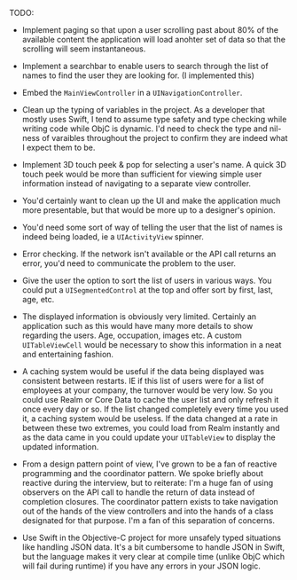 TODO:

* Implement paging so that upon a user scrolling past about 80% of the available content the application will load anohter set of data so that the scrolling will seem instantaneous.

* Implement a searchbar to enable users to search through the list of names to find the user they are looking for.
(I implemented this)

* Embed the `MainViewController` in a `UINavigationController`.

* Clean up the typing of variables in the project. As a developer that mostly uses Swift, I tend to assume type safety and type checking while writing code while ObjC is dynamic. I'd need to check the type and nil-ness of varaibles throughout the project to confirm they are indeed what I expect them to be. 

* Implement 3D touch peek & pop for selecting a user's name. A quick 3D touch peek would be more than sufficient for viewing simple user information instead of navigating to a separate view controller.

* You'd certainly want to clean up the UI and make the application much more presentable, but that would be more up to a designer's opinion.

* You'd need some sort of way of telling the user that the list of names is indeed being loaded, ie a `UIActivityView` spinner. 

* Error checking. If the network isn't available or the API call returns an error, you'd need to communicate the problem to the user.

* Give the user the option to sort the list of users in various ways. You could put a `UISegmentedControl` at the top and offer sort by first, last, age, etc.

* The displayed information is obviously very limited. Certainly an application such as this would have many more details to show regarding the users. Age, occupation, images etc. A custom `UITableViewCell` would be necessary to show this information in a neat and entertaining fashion. 

* A caching system would be useful if the data being displayed was consistent between restarts. IE if this list of users were for a list of employees at your company, the turnover would be very low. So you could use Realm or Core Data to cache the user list and only refresh it once every day or so. If the list changed completely every time you used it, a caching system would be useless. If the data changed at a rate in between these two extremes, you could load from Realm instantly and as the data came in you could update your `UITableView` to display the updated information.

* From a design pattern point of view, I've grown to be a fan of reactive programming and the coordinator pattern. We spoke briefly about reactive during the interview, but to reiterate: I'm a huge fan of using observers on the API call to handle the return of data instead of completion closures. The coordinator pattern exists to take navigation out of the hands of the view controllers and into the hands of a class designated for that purpose. I'm a fan of this separation of concerns.

* Use Swift in the Objective-C project for more unsafely typed situations like handling JSON data. It's a bit cumbersome to handle JSON in Swift, but the language makes it very clear at compile time (unlike ObjC which will fail during runtime) if you have any errors in your JSON logic. 

